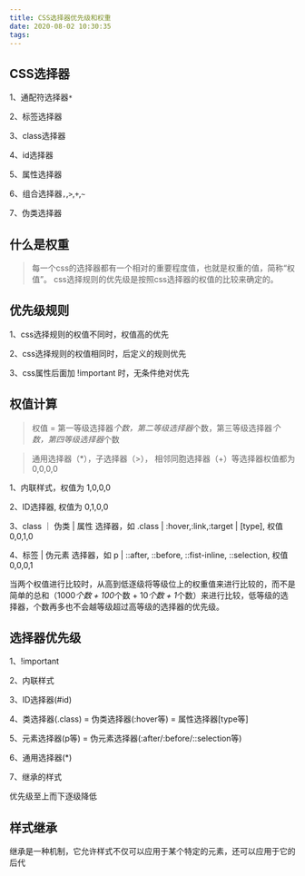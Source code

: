 ```yaml
---
title: CSS选择器优先级和权重
date: 2020-08-02 10:30:35
tags:
---
```


## CSS选择器

1、通配符选择器`*`

2、标签选择器

3、class选择器

4、id选择器

5、属性选择器

6、组合选择器`,`,`>`,`+`,`~`

7、伪类选择器

## 什么是权重

> 每一个css的选择器都有一个相对的重要程度值，也就是权重的值，简称“权值”。
css选择规则的优先级是按照css选择器的权值的比较来确定的。

## 优先级规则

1、css选择规则的权值不同时，权值高的优先

2、css选择规则的权值相同时，后定义的规则优先

3、css属性后面加 !important 时，无条件绝对优先

## 权值计算

> 权值 = 第一等级选择器*个数，第二等级选择器*个数，第三等级选择器*个数，第四等级选择器*个数

> 通用选择器（*），子选择器（>）， 相邻同胞选择器（+）等选择器权值都为 0,0,0,0

1、内联样式，权值为 1,0,0,0

2、ID选择器, 权值为 0,1,0,0

3、class ｜ 伪类 | 属性 选择器，如 .class | :hover,:link,:target | [type], 权值 0,0,1,0

4、标签 | 伪元素 选择器，如 p | ::after, ::before, ::fist-inline, ::selection, 权值 0,0,0,1

当两个权值进行比较时，从高到低逐级将等级位上的权重值来进行比较的，而不是简单的总和（1000*个数 + 100*个数 + 10*个数 + 1*个数）来进行比较，低等级的选择器，个数再多也不会越等级超过高等级的选择器的优先级。

## 选择器优先级

1、!important

2、内联样式

3、ID选择器(#id)

4、类选择器(.class) = 伪类选择器(:hover等) = 属性选择器[type等]

5、元素选择器(p等) = 伪元素选择器(:after/:before/::selection等)

6、通用选择器(*)

7、继承的样式

优先级至上而下逐级降低

## 样式继承

继承是一种机制，它允许样式不仅可以应用于某个特定的元素，还可以应用于它的后代
